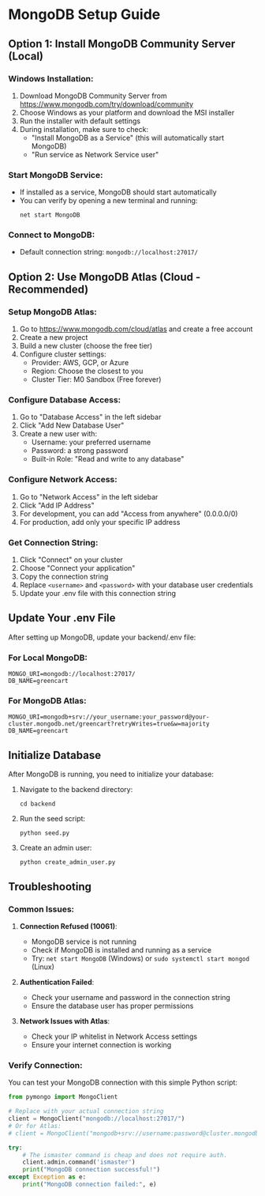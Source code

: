 # MongoDB Setup Guide

## Option 1: Install MongoDB Community Server (Local)

### Windows Installation:
1. Download MongoDB Community Server from https://www.mongodb.com/try/download/community
2. Choose Windows as your platform and download the MSI installer
3. Run the installer with default settings
4. During installation, make sure to check:
   - "Install MongoDB as a Service" (this will automatically start MongoDB)
   - "Run service as Network Service user"

### Start MongoDB Service:
- If installed as a service, MongoDB should start automatically
- You can verify by opening a new terminal and running:
  ```
  net start MongoDB
  ```

### Connect to MongoDB:
- Default connection string: `mongodb://localhost:27017/`

## Option 2: Use MongoDB Atlas (Cloud - Recommended)

### Setup MongoDB Atlas:
1. Go to https://www.mongodb.com/cloud/atlas and create a free account
2. Create a new project
3. Build a new cluster (choose the free tier)
4. Configure cluster settings:
   - Provider: AWS, GCP, or Azure
   - Region: Choose the closest to you
   - Cluster Tier: M0 Sandbox (Free forever)

### Configure Database Access:
1. Go to "Database Access" in the left sidebar
2. Click "Add New Database User"
3. Create a new user with:
   - Username: your preferred username
   - Password: a strong password
   - Built-in Role: "Read and write to any database"

### Configure Network Access:
1. Go to "Network Access" in the left sidebar
2. Click "Add IP Address"
3. For development, you can add "Access from anywhere" (0.0.0.0/0)
4. For production, add only your specific IP address

### Get Connection String:
1. Click "Connect" on your cluster
2. Choose "Connect your application"
3. Copy the connection string
4. Replace `<username>` and `<password>` with your database user credentials
5. Update your .env file with this connection string

## Update Your .env File

After setting up MongoDB, update your backend/.env file:

### For Local MongoDB:
```
MONGO_URI=mongodb://localhost:27017/
DB_NAME=greencart
```

### For MongoDB Atlas:
```
MONGO_URI=mongodb+srv://your_username:your_password@your-cluster.mongodb.net/greencart?retryWrites=true&w=majority
DB_NAME=greencart
```

## Initialize Database

After MongoDB is running, you need to initialize your database:

1. Navigate to the backend directory:
   ```
   cd backend
   ```

2. Run the seed script:
   ```
   python seed.py
   ```

3. Create an admin user:
   ```
   python create_admin_user.py
   ```

## Troubleshooting

### Common Issues:

1. **Connection Refused (10061)**:
   - MongoDB service is not running
   - Check if MongoDB is installed and running as a service
   - Try: `net start MongoDB` (Windows) or `sudo systemctl start mongod` (Linux)

2. **Authentication Failed**:
   - Check your username and password in the connection string
   - Ensure the database user has proper permissions

3. **Network Issues with Atlas**:
   - Check your IP whitelist in Network Access settings
   - Ensure your internet connection is working

### Verify Connection:

You can test your MongoDB connection with this simple Python script:

```python
from pymongo import MongoClient

# Replace with your actual connection string
client = MongoClient("mongodb://localhost:27017/")
# Or for Atlas:
# client = MongoClient("mongodb+srv://username:password@cluster.mongodb.net/")

try:
    # The ismaster command is cheap and does not require auth.
    client.admin.command('ismaster')
    print("MongoDB connection successful!")
except Exception as e:
    print("MongoDB connection failed:", e)
```